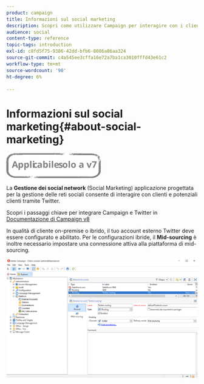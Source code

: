 ```yaml
---
product: campaign
title: Informazioni sul social marketing
description: Scopri come utilizzare Campaign per interagire con i clienti tramite Twitter
audience: social
content-type: reference
topic-tags: introduction
exl-id: c8fd5f75-9386-42dd-bfb6-8086a86aa324
source-git-commit: c4a545ee3cffa16e72a7ba1ca3010fffd43e61c2
workflow-type: tm+mt
source-wordcount: '90'
ht-degree: 6%

---
```


# Informazioni sul social marketing{#about-social-marketing}

![](../../assets/v7-only.svg)

La **Gestione dei social network** (Social Marketing) applicazione progettata per la gestione delle reti sociali consente di interagire con clienti e potenziali clienti tramite Twitter.

Scopri i passaggi chiave per integrare Campaign e Twitter in [Documentazione di Campaign v8](https://experienceleague.adobe.com/docs/campaign/campaign-v8/connect/ac-tw.html)

In qualità di cliente on-premise o ibrido, il tuo account esterno Twitter deve essere configurato e abilitato. Per le configurazioni ibride, il **Mid-sourcing** è inoltre necessario impostare una connessione attiva alla piattaforma di mid-sourcing.

![](assets/tw-external-account.png)
